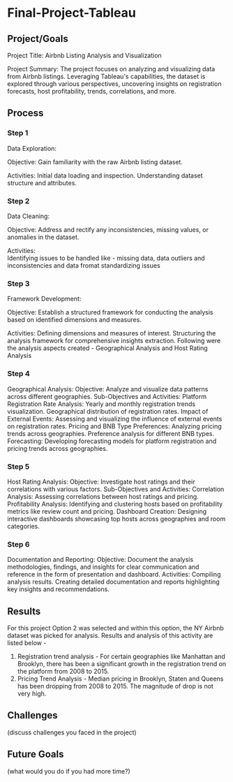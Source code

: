 # Final-Project-Tableau

## Project/Goals
Project Title: Airbnb Listing Analysis and Visualization

Project Summary:
The project focuses on analyzing and visualizing data from Airbnb listings. Leveraging Tableau's capabilities, the dataset is explored through various perspectives, uncovering insights on registration forecasts, host profitability, trends, correlations, and more.

## Process
### Step 1
Data Exploration:  

  Objective: Gain familiarity with the raw Airbnb listing dataset.
  
  Activities:
    Initial data loading and inspection.
    Understanding dataset structure and attributes.
  
### Step 2
Data Cleaning:

  Objective: Address and rectify any inconsistencies, missing values, or anomalies in the dataset.
  
  Activities:  
    Identifying issues to be handled like - missing data, data outliers and inconsistencies and data fromat standardizing issues

### Step 3 
Framework Development:
  
  Objective: Establish a structured framework for conducting the analysis based on identified dimensions and measures.
  
  Activities:
    Defining dimensions and measures of interest.
    Structuring the analysis framework for comprehensive insights extraction.
    Following were the analysis aspects created - Geographical Analysis and Host Rating Analysis

### Step 4
Geographical Analysis:
  Objective: Analyze and visualize data patterns across different geographies.
  Sub-Objectives and Activities:
    Platform Registration Rate Analysis:
      Yearly and monthly registration trends visualization.
      Geographical distribution of registration rates.
    Impact of External Events:
      Assessing and visualizing the influence of external events on registration rates.
    Pricing and BNB Type Preferences:
      Analyzing pricing trends across geographies.
      Preference analysis for different BNB types.
    Forecasting:
      Developing forecasting models for platform registration and pricing trends across geographies.

### Step 5
Host Rating Analysis:
Objective: Investigate host ratings and their correlations with various factors.
Sub-Objectives and Activities:
  Correlation Analysis:
    Assessing correlations between host ratings and pricing.
  Profitability Analysis:
    Identifying and clustering hosts based on profitability metrics like review count and pricing.
  Dashboard Creation:
    Designing interactive dashboards showcasing top hosts across geographies and room categories.

### Step 6 
Documentation and Reporting:
Objective: Document the analysis methodologies, findings, and insights for clear communication and reference in the form of presentation and dashboard.
Activities:
  Compiling analysis results.
  Creating detailed documentation and reports highlighting key insights and recommendations.

## Results
For this project Option 2 was selected and within this option, the NY Airbnb dataset was picked for analysis. Results and analysis of this activity are listed below - 
1. Registration trend analysis - For certain geographies like Manhattan and Brooklyn, there has been a significant growth in the registration trend on the platform from 2008 to 2015.
2. Pricing Trend Analysis - Median pricing in Brooklyn, Staten and Queens has been dropping from 2008 to 2015. The magnitude of drop is not very high.

## Challenges 
(discuss challenges you faced in the project)

## Future Goals
(what would you do if you had more time?)

